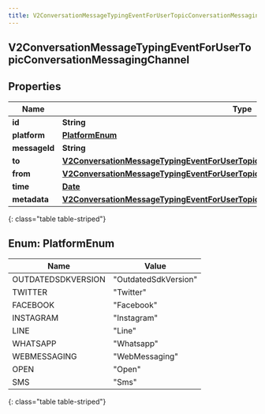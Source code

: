 ```yaml
---
title: V2ConversationMessageTypingEventForUserTopicConversationMessagingChannel
---
```


## V2ConversationMessageTypingEventForUserTopicConversationMessagingChannel

## Properties

| Name          | Type                                                                                                                                                                                             | Description | Notes      |
| ------------- | ------------------------------------------------------------------------------------------------------------------------------------------------------------------------------------------------ | ----------- | ---------- |
| **id**        | <!----><!---->**String**<!---->                                                                                                                                                                  |             | [optional] |
| **platform**  | [**PlatformEnum**](#PlatformEnum)<!---->                                                                                                                                                         |             | [optional] |
| **messageId** | <!----><!---->**String**<!---->                                                                                                                                                                  |             | [optional] |
| **to**        | <!----><!---->[**V2ConversationMessageTypingEventForUserTopicConversationMessagingToRecipient**](V2ConversationMessageTypingEventForUserTopicConversationMessagingToRecipient.md)<!---->         |             | [optional] |
| **from**      | <!----><!---->[**V2ConversationMessageTypingEventForUserTopicConversationMessagingFromRecipient**](V2ConversationMessageTypingEventForUserTopicConversationMessagingFromRecipient.md)<!---->     |             | [optional] |
| **time**      | <!----><!---->[**Date**](Date.md)<!---->                                                                                                                                                         |             | [optional] |
| **metadata**  | <!----><!---->[**V2ConversationMessageTypingEventForUserTopicConversationMessagingChannelMetadata**](V2ConversationMessageTypingEventForUserTopicConversationMessagingChannelMetadata.md)<!----> |             | [optional] |

{: class="table table-striped"}

<a name="PlatformEnum"></a>

## Enum: PlatformEnum

| Name               | Value                          |
| ------------------ | ------------------------------ |
| OUTDATEDSDKVERSION | &quot;OutdatedSdkVersion&quot; |
| TWITTER            | &quot;Twitter&quot;            |
| FACEBOOK           | &quot;Facebook&quot;           |
| INSTAGRAM          | &quot;Instagram&quot;          |
| LINE               | &quot;Line&quot;               |
| WHATSAPP           | &quot;Whatsapp&quot;           |
| WEBMESSAGING       | &quot;WebMessaging&quot;       |
| OPEN               | &quot;Open&quot;               |
| SMS                | &quot;Sms&quot;                |

{: class="table table-striped"}
